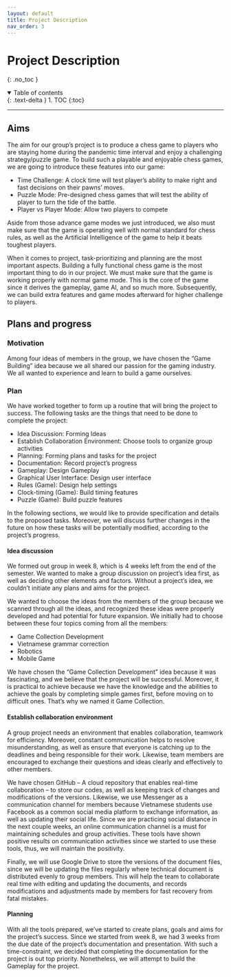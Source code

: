 ```yaml
---
layout: default
title: Project Description
nav_order: 3
---
```


# Project Description
{: .no_toc }

<details open markdown="block">
  <summary>
    Table of contents
  </summary>
  {: .text-delta }
1. TOC
{:toc}
</details>

---

## Aims


The aim for our group’s project is to produce a chess game to players who are staying home during the pandemic time interval and enjoy a challenging strategy/puzzle game.  To build such a playable and enjoyable chess games, we are going to introduce these features into our game:

* Time Challenge: A clock time will test player’s ability to make right and fast decisions on their pawns’ moves.
* Puzzle Mode: Pre-designed chess games that will test the ability of player to turn the tide of the battle.
* Player vs Player Mode: Allow two players to compete

Aside from those advance game modes we just introduced, we also must make sure that the game is operating well with normal standard for chess rules, as well as the Artificial Intelligence of the game to help it beats toughest players.

When it comes to project, task-prioritizing and planning are the most important aspects. Building a fully functional chess game is the most important thing to do in our project. We must make sure that the game is working properly with normal game mode. This is the core of the game since it derives the gameplay, game AI, and so much more. Subsequently, we can build extra features and game modes afterward for higher challenge to players.

## Plans and progress

### Motivation

Among four ideas of members in the group, we have chosen the “Game Building” idea because we all shared our passion for the gaming industry. We all wanted to experience and learn to build a game ourselves.

### Plan

We have worked together to form up a routine that will bring the project to success. The following tasks are the things that need to be done to complete the project:

* Idea Discussion: Forming Ideas
* Establish Collaboration Environment: Choose tools to organize group activities
* Planning: Forming plans and tasks for the project
* Documentation:  Record project’s progress
* Gameplay: Design Gameplay
* Graphical User Interface: Design user interface
* Rules (Game): Design help settings
* Clock-timing (Game): Build timing features
* Puzzle (Game): Build puzzle features

In the following sections, we would like to provide specification and details to the proposed tasks. Moreover, we will discuss further changes in the future on how these tasks will be potentially modified, according to the project’s progress.

#### Idea discussion

We formed out group in week 8, which is 4 weeks left from the end of the semester. We wanted to make a group discussion on project’s idea first, as well as deciding other elements and factors. Without a project’s idea, we couldn’t initiate any plans and aims for the project.

We wanted to choose the ideas from the members of the group because we scanned through all the ideas, and recognized these ideas were properly developed and had potential for future expansion. We initially had to choose between these four topics coming from all the members:

* Game Collection Development
* Vietnamese grammar correction
* Robotics
* Mobile Game

We have chosen the “Game Collection Development” idea because it was fascinating, and we believe that the project will be successful. Moreover, it is practical to achieve because we have the knowledge and the abilities to achieve the goals by completing simple games first, before moving on to difficult ones. That’s why we named it Game Collection.   

#### Establish collaboration environment

A group project needs an environment that enables collaboration, teamwork for  efficiency. Moreover, constant communication helps to resolve  misunderstanding, as well as ensure that everyone is catching up to the deadlines and being responsible for their work. Likewise, team members are encouraged to exchange their questions and ideas clearly and effectively to other members.

We have chosen GitHub – A cloud repository that enables real-time collaboration – to store our codes, as well as keeping track of changes and modifications of the versions. Likewise, we use Messenger as a communication channel for members because Vietnamese students use Facebook as a common social media platform to exchange information, as well as updating their social life. Since we are practicing social distance in the next couple weeks, an online communication channel is a must for maintaining schedules and group activities. These tools have shown positive results on communication activities since we started to use these tools, thus, we will maintain the positivity.
 
Finally, we will use Google Drive to store the versions of the document files, since we will be updating the files regularly where technical document is distributed evenly to group members. This will help the team to collaborate real time with editing and updating the documents, and records modifications and adjustments made by members for fast recovery from fatal mistakes.

#### Planning

With all the tools prepared, we’ve started to create plans, goals and aims for the project’s success. Since we started from week 8, we had 3 weeks from the due date of the project’s documentation and presentation. With such a time-constraint, we decided that completing the documentation for the project is out top priority. Nonetheless, we will attempt to build the Gameplay for the project.
